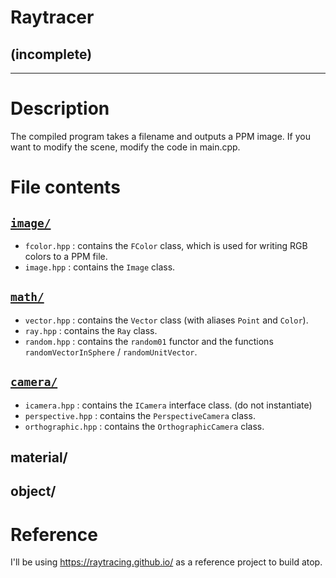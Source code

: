 # Raytracer
## (incomplete)
---
# Description
The compiled program takes a filename and outputs a PPM image. If you want to modify the scene, modify the code in main.cpp.
# File contents
## [`image/`](/image/)
* `fcolor.hpp`       : contains the `FColor` class, which is used for writing RGB colors to a PPM file.
* `image.hpp`        : contains the `Image` class.
## [`math/`](/math/)
* `vector.hpp`       : contains the `Vector` class (with aliases `Point` and `Color`).
* `ray.hpp`          : contains the `Ray` class.
* `random.hpp`       : contains the `random01` functor and the functions `randomVectorInSphere` / `randomUnitVector`.
## [`camera/`](/camera/)
* `icamera.hpp`      : contains the `ICamera` interface class. (do not instantiate)
* `perspective.hpp`  : contains the `PerspectiveCamera` class.
* `orthographic.hpp` : contains the `OrthographicCamera` class.
## material/
## object/
# Reference
I'll be using https://raytracing.github.io/ as a reference project to build atop.
